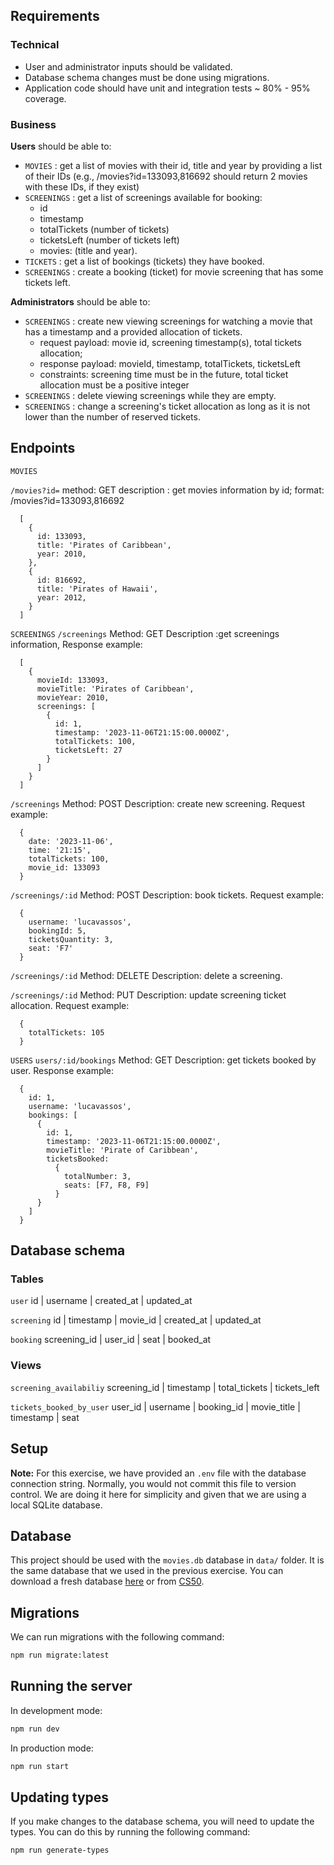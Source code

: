 ## Requirements

### Technical

- User and administrator inputs should be validated.
- Database schema changes must be done using migrations.
- Application code should have unit and integration tests ~ 80% - 95% coverage.

### Business

**Users** should be able to:

- `MOVIES` : get a list of movies with their id, title and year by providing a list of their IDs (e.g., /movies?id=133093,816692 should return 2 movies with these IDs, if they exist)
- `SCREENINGS` : get a list of screenings available for booking:
  - id
  - timestamp
  - totalTickets (number of tickets)
  - ticketsLeft (number of tickets left)
  - movies: (title and year).
- `TICKETS` : get a list of bookings (tickets) they have booked.
- `SCREENINGS` : create a booking (ticket) for movie screening that has some tickets left.

**Administrators** should be able to:

- `SCREENINGS` : create new viewing screenings for watching a movie that has a timestamp and a provided allocation of tickets.
  - request payload: movie id, screening timestamp(s), total tickets allocation;
  - response payload: movieId, timestamp, totalTickets, ticketsLeft
  - constraints: screening time must be in the future, total ticket allocation must be a positive integer
- `SCREENINGS` : delete viewing screenings while they are empty.
- `SCREENINGS` : change a screening's ticket allocation as long as it is not lower than the number of reserved tickets.

## Endpoints

`MOVIES`

`/movies?id=`
method: GET
description : get movies information by id; format: /movies?id=133093,816692

```
  [
    {
      id: 133093,
      title: 'Pirates of Caribbean',
      year: 2010,
    },
    {
      id: 816692,
      title: 'Pirates of Hawaii',
      year: 2012,
    }
  ]
```
`SCREENINGS`
`/screenings`
Method: GET
Description :get screenings information,
Response example:
```
  [
    {
      movieId: 133093,
      movieTitle: 'Pirates of Caribbean',
      movieYear: 2010,
      screenings: [
        {
          id: 1,
          timestamp: '2023-11-06T21:15:00.0000Z',
          totalTickets: 100,
          ticketsLeft: 27
        }
      ]
    }
  ]
```
`/screenings`
Method: POST
Description: create new screening.
Request example:
```
  {
    date: '2023-11-06',
    time: '21:15',
    totalTickets: 100,
    movie_id: 133093
  }

```
`/screenings/:id`
Method: POST
Description: book tickets.
Request example:
```
  {
    username: 'lucavassos',
    bookingId: 5,
    ticketsQuantity: 3,
    seat: 'F7'
  }

```
`/screenings/:id`
Method: DELETE
Description: delete a screening.

`/screenings/:id`
Method: PUT
Description: update screening ticket allocation.
Request example:

```
  {
    totalTickets: 105
  }

```

`USERS`
`users/:id/bookings`
Method: GET
Description: get tickets booked by user.
Response example:

```
  {
    id: 1,
    username: 'lucavassos',
    bookings: [
      {
        id: 1,
        timestamp: '2023-11-06T21:15:00.0000Z',
        movieTitle: 'Pirate of Caribbean',
        ticketsBooked:
          {
            totalNumber: 3,
            seats: [F7, F8, F9]
          }
      }
    ]
  }

```

## Database schema

### Tables

`user`
id | username | created_at | updated_at

`screening`
id | timestamp | movie_id | created_at | updated_at

`booking`
screening_id | user_id | seat | booked_at

### Views

`screening_availabiliy`
screening_id | timestamp | total_tickets | tickets_left

`tickets_booked_by_user`
user_id | username | booking_id | movie_title | timestamp | seat


## Setup

**Note:** For this exercise, we have provided an `.env` file with the database connection string. Normally, you would not commit this file to version control. We are doing it here for simplicity and given that we are using a local SQLite database.

## Database

This project should be used with the `movies.db` database in `data/` folder. It is the same database that we used in the previous exercise. You can download a fresh database [here](https://cdn.cs50.net/2022/fall/psets/7/movies.zip) or from [CS50](https://cs50.harvard.edu/x/2023/psets/7/movies/).

## Migrations

We can run migrations with the following command:

```bash
npm run migrate:latest
```

## Running the server

In development mode:

```bash
npm run dev
```

In production mode:

```bash
npm run start
```

## Updating types

If you make changes to the database schema, you will need to update the types. You can do this by running the following command:

```bash
npm run generate-types
```
